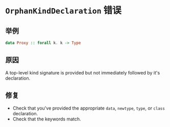 # `OrphanKindDeclaration` 错误

## 举例

```purescript
data Proxy :: forall k. k -> Type
```

## 原因

A top-level kind signature is provided but not immediately followed by it's declaration.

## 修复

- Check that you've provided the appropriate `data`, `newtype`, `type`, or `class` declaration.
- Check that the keywords match.

